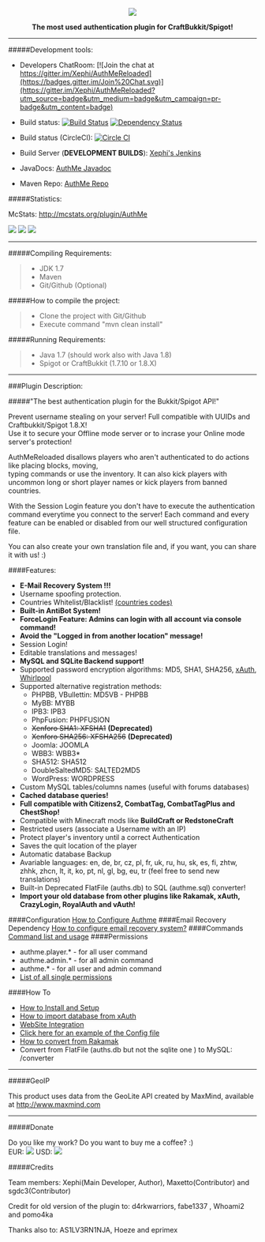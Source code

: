 <p align="center"><img src="http://i61.tinypic.com/291dm49.png"></p>
<p align="center"><strong>The most used authentication plugin for CraftBukkit/Spigot!</strong></p>
<hr>
#####Development tools:

- Developers ChatRoom: [![Join the chat at https://gitter.im/Xephi/AuthMeReloaded](https://badges.gitter.im/Join%20Chat.svg)](https://gitter.im/Xephi/AuthMeReloaded?utm_source=badge&utm_medium=badge&utm_campaign=pr-badge&utm_content=badge)

- Build status: [![Build Status](https://travis-ci.org/Xephi/AuthMeReloaded.svg?branch=master)](https://travis-ci.org/Xephi/AuthMeReloaded) [![Dependency Status](https://www.versioneye.com/user/projects/55bab9e8653762002000190a/badge.svg?style=flat)](https://www.versioneye.com/user/projects/55bab9e8653762002000190a)

- Build status (CircleCI): [![Circle CI](https://circleci.com/gh/Xephi/AuthMeReloaded.svg?style=svg)](https://circleci.com/gh/Xephi/AuthMeReloaded)

- Build Server (<strong>DEVELOPMENT BUILDS</strong>): <a href="http://ci.xephi.fr">Xephi's Jenkins</a>

- JavaDocs: <a href="http://xephi.github.io/AuthMeReloaded/index.html">AuthMe Javadoc</a>

- Maven Repo: <a href="http://ci.xephi.fr/plugin/repository/everything/">AuthMe Repo</a>

#####Statistics:

McStats: http://mcstats.org/plugin/AuthMe

<img src="http://i.mcstats.org/AuthMe/Global+Statistics.borderless.png">

<img src="http://i.mcstats.org/AuthMe/Rank.borderless.png">

<img src="http://i.mcstats.org/AuthMe/Version+Demographics.borderless.png">

<hr>

#####Compiling Requirements:
>- JDK 1.7
>- Maven
>- Git/Github (Optional)

#####How to compile the project:
>- Clone the project with Git/Github
>- Execute command "mvn clean install"

#####Running Requirements:
>- Java 1.7 (should work also with Java 1.8)
>- Spigot or CraftBukkit (1.7.10 or 1.8.X)

<hr>
###Plugin Description:

#####"The best authentication plugin for the Bukkit/Spigot API!"

<p>Prevent username stealing on your server! Full compatible with UUIDs and Craftbukkit/Spigot 1.8.X!<br>
Use it to secure your Offline mode server or to incrase your Online mode server's protection!</p>

<p>AuthMeReloaded disallows players who aren't authenticated to do actions like placing blocks, moving,<br>
typing commands or use the inventory. It can also kick players with uncommon long or short player names or kick players from banned countries.</p>
<p>With the Session Login feature you don't have to execute the authentication command everytime you connect to the server! Each command and every feature can be enabled or disabled from our well structured configuration file.</p>
<p>You can also create your own translation file and, if you want, you can share it with us! :)</p>

####Features:
<ul>
  <li><strong>E-Mail Recovery System !!!</strong></li>
  <li>Username spoofing protection.</li>
  <li>Countries Whitelist/Blacklist! <a href="http://dev.bukkit.org/bukkit-plugins/authme-reloaded/pages/countries-codes/">(countries codes)</a></li>
  <li><strong>Built-in AntiBot System!</strong></li>
  <li><strong>ForceLogin Feature: Admins can login with all account via console command!</strong></li>
  <li><strong>Avoid the "Logged in from another location" message!</strong></li>
  <li>Session Login!</li>
  <li>Editable translations and messages!</li>
  <li><strong>MySQL and SQLite Backend support!</strong></li>
  <li>Supported password encryption algorithms: MD5, SHA1, SHA256, <a href="https://github.com/CypherX/xAuth/wiki/Password-Hashing">xAuth</a>, <a href="http://en.wikipedia.org/wiki/Whirlpool_(cryptography)">Whirlpool</a></li>
  <li>Supported alternative registration methods:<br>
  <ul>
    <li>PHPBB, VBullettin: MD5VB - PHPBB</li>
    <li>MyBB: MYBB</li>
    <li>IPB3: IPB3</li>
    <li>PhpFusion: PHPFUSION</li>
    <li><del>Xenforo SHA1: XFSHA1</del> <strong>(Deprecated)</strong></li>
    <li><del>Xenforo SHA256: XFSHA256</del> <strong>(Deprecated)</strong></li>
    <li>Joomla: JOOMLA</li>
    <li>WBB3: WBB3*</li>
    <li>SHA512: SHA512</li>
    <li>DoubleSaltedMD5: SALTED2MD5</li>
    <li>WordPress: WORDPRESS</li>
  </ul></li>
  <li>Custom MySQL tables/columns names (useful with forums databases)</li>
  <li><strong>Cached database queries!</strong></li>
  <li><strong>Full compatible with Citizens2, CombatTag, CombatTagPlus and ChestShop!</strong></li>
  <li>Compatible with Minecraft mods like <strong>BuildCraft or RedstoneCraft</strong></li>
  <li>Restricted users (associate a Username with an IP)</li>
  <li>Protect player's inventory until a correct Authentication</li>
  <li>Saves the quit location of the player</li>
  <li>Automatic database Backup</li>
  <li>Avariable languages: en, de, br, cz, pl, fr, uk, ru, hu, sk, es, fi, zhtw, zhhk, zhcn, lt, it, ko, pt, nl, gl, bg, eu, tr (feel free to send new translations)</li>
  <li>Built-in Deprecated FlatFile (auths.db) to SQL (authme.sql) converter!</li>
  <li><strong>Import your old database from other plugins like Rakamak, xAuth, CrazyLogin, RoyalAuth and vAuth!</strong></li>
</ul>

####Configuration
<a href="http://dev.bukkit.org/server-mods/authme-reloaded/pages/configure-auth-me/">How to Configure Authme</a>
####Email Recovery Dependency
<a href="http://dev.bukkit.org/server-mods/authme-reloaded/pages/how-to-configure-email-recovery-system/">How to configure email recovery system?</a>
####Commands
<a href="http://dev.bukkit.org/server-mods/authme-reloaded/pages/command/">Command list and usage</a>
####Permissions
<ul><li>authme.player.* - for all user command
</li><li>authme.admin.* - for all admin command
</li><li>authme.* - for all user and admin command
</li><li><a href="http://dev.bukkit.org/server-mods/authme-reloaded/pages/permissions/">List of all single permissions</a>
</li></ul>
####How To
<ul><li><a href="http://dev.bukkit.org/server-mods/authme-reloaded/pages/how-to-install-and-initial-configuration/">How to Install and Setup</a>
</li><li><a href="http://dev.bukkit.org/server-mods/authme-reloaded/pages/how-to-import-database-from-xauth/">How to import database from xAuth</a>
</li><li><a href="http://dev.bukkit.org/server-mods/authme-reloaded/pages/web-site-integration/">WebSite Integration</a>
</li><li><a href="https://raw.githubusercontent.com/Xephi/AuthMeReloaded/master/src/main/resources/config.yml">Click here for an example of the Config file</a>
</li><li><a href="http://dev.bukkit.org/server-mods/authme-reloaded/pages/how-to-import-database-from-rakamak/">How to convert from Rakamak</a>
</li><li>Convert from FlatFile (auths.db but not the sqlite one ) to MySQL: /converter
</li></ul>
<hr>

#####GeoIP
<p>This product uses data from the GeoLite API created by MaxMind, available at <a href="http://www.maxmind.com">http://www.maxmind.com</a></p>
<hr>

#####Donate
<p>Do you like my work? Do you want to buy me a coffee? :)<br>
EUR: <a href="https://www.paypal.com/cgi-bin/webscr?cmd=_s-xclick&amp;hosted_button_id=QLMM9SNCX825Y"><img src="https://www.paypalobjects.com/en_US/i/btn/btn_donate_LG.gif"></a>
USD: <a href="https://www.paypal.com/cgi-bin/webscr?cmd=_s-xclick&amp;hosted_button_id=PWQMYCP2SAH6L"><img src="https://www.paypalobjects.com/en_US/i/btn/btn_donate_LG.gif"></a></p>

#####Credits
<p>Team members: Xephi(Main Developer, Author), Maxetto(Contributor) and sgdc3(Contributor)
<p>Credit for old version of the plugin to: d4rkwarriors, fabe1337 , Whoami2 and pomo4ka</p>
<p>Thanks also to: AS1LV3RN1NJA, Hoeze and eprimex</p>
